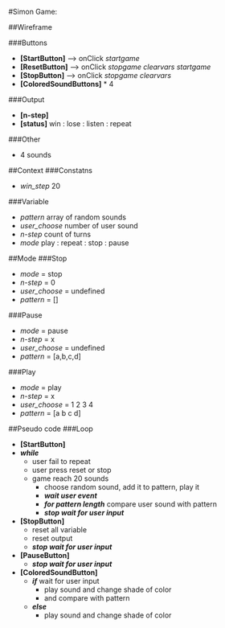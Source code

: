 #Simon Game:

##Wireframe

###Buttons
- **[StartButton]**   -->  onClick *startgame*
- **[ResetButton]**   -->  onClick *stopgame* *clearvars* *startgame*
- **[StopButton]**    -->  onClick *stopgame* *clearvars* 
- **[ColoredSoundButtons]**  * 4

###Output
- **[n-step]**  
- **[status]** win : lose : listen : repeat

###Other
- 4 sounds

##Context
###Constatns
- *win_step* 20

###Variable
- *pattern* array of random sounds
- *user_choose* number of user sound
- *n-step* count of turns
- *mode* play : repeat : stop : pause 

##Mode
###Stop
- *mode* = stop
- *n-step* = 0
- *user_choose* = undefined
- *pattern* = []

###Pause
- *mode* = pause
- *n-step* = x
- *user_choose* = undefined
- *pattern* = [a,b,c,d]

###Play
- *mode* = play
- *n-step* = x
- *user_choose* = 1 2 3 4
- *pattern* = [a b c d]
	
##Pseudo code
###Loop
- **[StartButton]**
- ***while***
	- user fail to repeat
	- user press reset or stop
	- game reach 20 sounds
		- choose random sound, add it to pattern, play it
		- ***wait user event***
		- ***for pattern length*** compare user sound with pattern
		- ***stop wait for user input***
- **[StopButton]**
	- reset all variable
	- reset output
	- ***stop wait for user input***
- **[PauseButton]**
	- ***stop wait for user input***
- **[ColoredSoundButton]**
	- ***if*** wait for user input
		- play sound and change shade of color
		- and compare with pattern
	- ***else***
		- play sound and change shade of color


		

